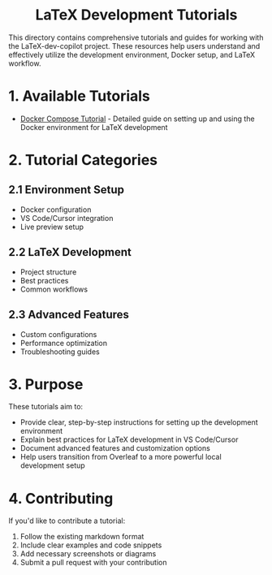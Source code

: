 <h1 align="center">LaTeX Development Tutorials</h1>

This directory contains comprehensive tutorials and guides for working with the LaTeX-dev-copilot project. These resources help users understand and effectively utilize the development environment, Docker setup, and LaTeX workflow.

# 1. Available Tutorials

- [Docker Compose Tutorial](docker-compose-tutorial.md) - Detailed guide on setting up and using the Docker environment for LaTeX development

# 2. Tutorial Categories

## 2.1 Environment Setup
   - Docker configuration
   - VS Code/Cursor integration
   - Live preview setup

## 2.2 LaTeX Development
   - Project structure
   - Best practices
   - Common workflows

## 2.3 Advanced Features
   - Custom configurations
   - Performance optimization
   - Troubleshooting guides

# 3. Purpose

These tutorials aim to:
- Provide clear, step-by-step instructions for setting up the development environment
- Explain best practices for LaTeX development in VS Code/Cursor
- Document advanced features and customization options
- Help users transition from Overleaf to a more powerful local development setup

# 4. Contributing

If you'd like to contribute a tutorial:
1. Follow the existing markdown format
2. Include clear examples and code snippets
3. Add necessary screenshots or diagrams
4. Submit a pull request with your contribution 